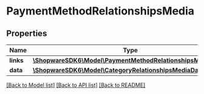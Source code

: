 # PaymentMethodRelationshipsMedia

## Properties
Name | Type | Description | Notes
------------ | ------------- | ------------- | -------------
**links** | [**\ShopwareSDK6\Model\PaymentMethodRelationshipsMediaLinks**](PaymentMethodRelationshipsMediaLinks.md) |  | [optional] 
**data** | [**\ShopwareSDK6\Model\CategoryRelationshipsMediaData**](CategoryRelationshipsMediaData.md) |  | [optional] 

[[Back to Model list]](../../README.md#documentation-for-models) [[Back to API list]](../../README.md#documentation-for-api-endpoints) [[Back to README]](../../README.md)

